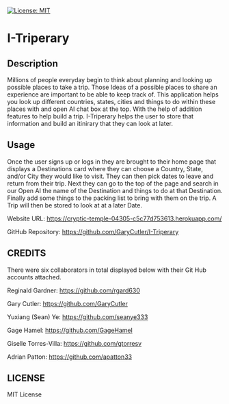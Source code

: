 [![License: MIT](https://img.shields.io/badge/License-MIT-yellow.svg)](https://opensource.org/licenses/MIT)

# I-Triperary

## Description

Millions of people everyday begin to think about planning and looking up possible places to take a trip.
Those Ideas of a possible places to share an experience are important to be able to keep track of. This 
application helps you look up different countries, states, cities and things to do within these places 
with and open AI chat box at the top. With the help of addition features to help build a trip. I-Triperary helps the user to store that information and build an itinirary that they can look at later.

## Usage

Once the user signs up or logs in they are brought to their home page that displays a Destinations card where they can choose a Country, State, and/or City they would like to visit. They can then pick dates to leave and return from their trip. Next they can go to the top of the page and search in our Open AI the name of the Destination and things to do at that Destination. Finally add some things to the packing list 
to bring with them on the trip. A Trip will then be stored to look at at a later Date.


Website URL: https://cryptic-temple-04305-c5c77d753613.herokuapp.com/


GitHub Repository: https://github.com/GaryCutler/I-Triperary

## CREDITS

There were six collaborators in total displayed below with their Git Hub accounts attached.

Reginald Gardner: https://github.com/rgard630

Gary Cutler: https://github.com/GaryCutler

Yuxiang (Sean) Ye: https://github.com/seanye333

Gage Hamel: https://github.com/GageHamel

Giselle Torres-Villa: https://github.com/gtorresv

Adrian Patton: https://github.com/apatton33

## LICENSE

MIT License



